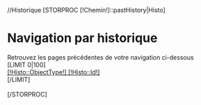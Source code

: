 //Historique
[STORPROC [!Chemin!]::pastHistory|Histo]
<div class="Historique">
	<div class="Panel">
		<h1>Navigation par historique</h1>
		<div>Retrouvez les pages pr&eacute;c&eacute;dentes de votre navigation ci-dessous</div>
	[LIMIT 0|100]
		<div class="HistoItem"><a href="/[!Histo::getUrl!]">[!Histo::ObjectType!] [!Histo::Id!]</a></div>
	[/LIMIT]
	</div>
</div>
<br />
[/STORPROC]
